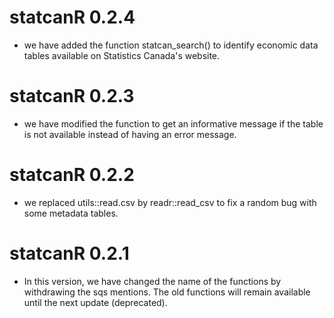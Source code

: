# statcanR 0.2.4

* we have added the function statcan_search() to identify economic data tables available on Statistics Canada's website.

# statcanR 0.2.3

* we have modified the function to get an informative message if the table is not available instead of having an error message.

# statcanR 0.2.2

* we replaced utils::read.csv by readr::read_csv to fix a random bug with some metadata tables.

# statcanR 0.2.1

* In this version, we have changed the name of the functions by withdrawing the sqs mentions. The old functions will remain available until the next update (deprecated).
